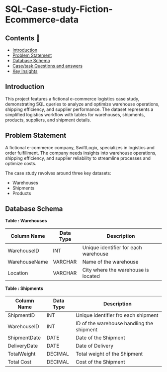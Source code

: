 # SQL-Case-study-Fiction-Ecommerce-data

## Contents 📖
- [Introduction](#introduction)
- [Problem Statement](#problem-statement)
- [Database Schema](#database-schema)
- [Case/task Questions and answers](#case/task-questions-and-answers)
- [Key Insights](#key-insights)

## Introduction

This project features a fictional e-commerce logistics case study, demonstrating SQL queries to analyze and optimize warehouse operations, shipping efficiency, and supplier performance. The dataset represents a simplified logistics workflow with tables for warehouses, shipments, products, suppliers, and shipment details.

## Problem Statement
  
A fictional e-commerce company, SwiftLogix, specializes in logistics and order fulfillment. The company needs insights into warehouse operations, shipping efficiency, and supplier reliability to streamline processes and optimize costs.

The case study revolves around three key datasets:
  - Warehouses
  - Shipments
  - Products

## Database Schema

**Table : Warehouses**

| **Column Name** | **Data Type** | **Description**                          |
|-----------------|---------------|------------------------------------------|
| WarehouseID     | INT           | Unique identifier for each warehouse     |
| WarehouseName   | VARCHAR       | Name of the warehouse                    |
| Location        | VARCHAR       | City where the warehouse is located      |

**Table : Shipments**

| **Column Name**     | **Data Type** | **Description**                           |
|---------------------|---------------|-------------------------------------------|
| ShipmentID          | INT           | Unique identifier fro each shipment       |
| WarehouseID         | INT           | ID of the warehouse handling the shipment |
| ShipmentDate        | DATE          | Date of the Shipment                      |
| DeliveryDate        | DATE          | Date of Delivery                          |
| TotalWeight         | DECIMAL       | Total weight of the Shipment              |
| Total Cost          | DECIMAL       | Cost of the Shipment                      |

